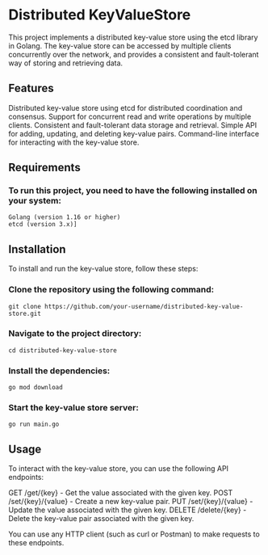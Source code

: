 # Distributed KeyValueStore
This project implements a distributed key-value store using the etcd library in Golang. The key-value store can be accessed by multiple clients concurrently over the network, and provides a consistent and fault-tolerant way of storing and retrieving data.


## Features
Distributed key-value store using etcd for distributed coordination and consensus.
Support for concurrent read and write operations by multiple clients.
Consistent and fault-tolerant data storage and retrieval.
Simple API for adding, updating, and deleting key-value pairs.
Command-line interface for interacting with the key-value store.


## Requirements
### To run this project, you need to have the following installed on your system:

```
Golang (version 1.16 or higher)
etcd (version 3.x)]
```

## Installation
To install and run the key-value store, follow these steps:

### Clone the repository using the following command:
```git clone https://github.com/your-username/distributed-key-value-store.git```

### Navigate to the project directory:
```cd distributed-key-value-store```

### Install the dependencies:
```go mod download```

### Start the key-value store server:
```go run main.go```



## Usage
To interact with the key-value store, you can use the following API endpoints:

GET /get/{key} - Get the value associated with the given key.
POST /set/{key}/{value} - Create a new key-value pair.
PUT /set/{key}/{value} - Update the value associated with the given key.
DELETE /delete/{key} - Delete the key-value pair associated with the given key.

You can use any HTTP client (such as curl or Postman) to make requests to these endpoints.
